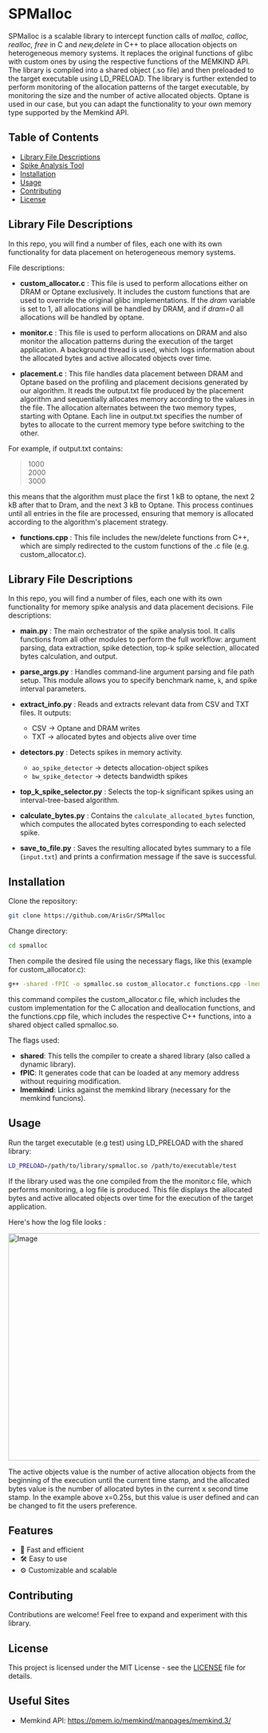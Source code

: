 # SPMalloc

SPMalloc is a scalable library to intercept function calls of *malloc, calloc, realloc, free* in C and *new,delete* in C++
to place allocation objects on heterogeneous memory systems. It replaces the original functions of glibc with custom ones by using
the respective functions of the MEMKIND API. 
The library is compiled into a shared object (.so file) and then preloaded to the target executable using LD_PRELOAD.
The library is further extended to perform monitoring of the allocation patterns of the
target executable, by monitoring the size and the number of active allocated objects. Optane is used in our case, but you can adapt the functionality
to your own memory type supported by the Memkind API.


## Table of Contents
- [Library File Descriptions](#Library-File-Descriptions)
- [Spike Analysis Tool](#Spike-Analysis-Tool)
- [Installation](#installation)
- [Usage](#usage)
- [Contributing](#contributing)
- [License](#license)

## Library File Descriptions 
In this repo, you will find a number of files, each one with its own functionality for data placement on heterogeneous memory systems.

File descriptions:
- **custom_allocator.c** : This file is used to perform allocations either on DRAM or Optane exclusively. It includes the custom functions that are used to override the original
  glibc implementations. If the *dram* variable is set to 1, all allocations will be handled by DRAM, and if *dram=0* all allocations will be handled by optane.

- **monitor.c** : This file is used to perform allocations on DRAM and also monitor the allocation patterns during the execution of the
  target application. A background thread is used, which logs information about the allocated bytes and active allocated objects over time.

- **placement.c** : This file handles data placement between DRAM and Optane based on the profiling and placement decisions generated by our algorithm. It reads the output.txt file produced by the placement algorithm and sequentially allocates memory according to the values in the file. The allocation alternates between the two memory types, starting with Optane. Each line in output.txt specifies the number of bytes to allocate to the current memory type before switching to the other.

For example, if output.txt contains:
  > 1000  
  > 2000  
  > 3000
  
  this means that the algorithm must place the first 1 kB to optane, the next 2 kB after that to Dram,
  and the next 3 kB to Optane. This process continues until all entries in the file are processed, ensuring that memory is allocated according to the algorithm's placement strategy.

- **functions.cpp** : This file includes the new/delete functions from C++, which are simply redirected to the custom functions of the .c file (e.g. custom_allocator.c).

## Library File Descriptions

In this repo, you will find a number of files, each one with its own functionality for memory spike analysis and data placement decisions. File descriptions:

- **main.py** : The main orchestrator of the spike analysis tool. It calls functions from all other modules to perform the full workflow: argument parsing, data extraction, spike detection, top-k spike selection, allocated bytes calculation, and output.

- **parse_args.py** : Handles command-line argument parsing and file path setup. This module allows you to specify benchmark name, `k`, and spike interval parameters.

- **extract_info.py** : Reads and extracts relevant data from CSV and TXT files. It outputs:
  - CSV → Optane and DRAM writes
  - TXT → allocated bytes and objects alive over time

- **detectors.py** : Detects spikes in memory activity.
  - `ao_spike_detector` → detects allocation-object spikes
  - `bw_spike_detector` → detects bandwidth spikes

- **top_k_spike_selector.py** : Selects the top-k significant spikes using an interval-tree-based algorithm.

- **calculate_bytes.py** : Contains the `calculate_allocated_bytes` function, which computes the allocated bytes corresponding to each selected spike.

- **save_to_file.py** : Saves the resulting allocated bytes summary to a file (`input.txt`) and prints a confirmation message if the save is successful.


## Installation
Clone the repository:
```bash
git clone https://github.com/ArisGr/SPMalloc
```
Change directory:
```bash
cd spmalloc
```

Then compile the desired file using the necessary flags, like this (example for custom_allocator.c):

```bash
g++ -shared -fPIC -o spmalloc.so custom_allocator.c functions.cpp -lmemkind
```

this command compiles the custom_allocator.c file, which includes the custom implementation for the C allocation and deallocation functions, and the functions.cpp 
file, which includes the respective C++ functions, into a shared object called spmalloc.so.

The flags used:
- **shared**:  This tells the compiler to create a shared library (also called a dynamic library).
- **fPIC**:  It generates code that can be loaded at any memory address without requiring modification.
- **lmemkind**:  Links against the memkind library (necessary for the memkind funcions).



## Usage
Run the target executable (e.g test) using LD_PRELOAD with the shared library:
```bash
LD_PRELOAD=/path/to/library/spmalloc.so /path/to/executable/test
```
If the library used was the one compiled from the the monitor.c file, which performs monitoring, a log file is produced.
This file displays the allocated bytes and active allocated objects over time 
for the execution of the target application.

Here's how the log file looks :

<img width="598" height="455" alt="Image" src="https://github.com/user-attachments/assets/7f3908a5-8a73-496a-8706-875b244962db" />

The active objects value is the number of active allocation objects from the beginning of the execution until the current time stamp, and
the allocated bytes value is the number of allocated bytes in the current x second time stamp. In the example above x=0.25s, but this value is user defined and can be changed to fit the users preference.

## Features
- 🚀 Fast and efficient
- 🛠️ Easy to use
- ⚙️ Customizable and scalable

## Contributing
Contributions are welcome! Feel free to expand and experiment with this library.

## License
This project is licensed under the MIT License - see the [LICENSE](LICENSE) file for details.

## Useful Sites
- Memkind API: https://pmem.io/memkind/manpages/memkind.3/

